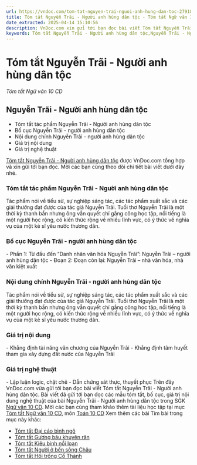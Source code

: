 ```yaml
---
url: https://vndoc.com/tom-tat-nguyen-trai-nguoi-anh-hung-dan-toc-279181
title: Tóm tắt Nguyễn Trãi - Người anh hùng dân tộc - Tóm tắt Ngữ văn 10 CD - VnDoc.com
date_extracted: 2025-04-14 15:10:56
description: VnDoc.com xin gửi tới bạn đọc bài viết Tóm tắt Nguyễn Trãi - Người anh hùng dân tộc. Mời bạn đọc cùng tham khảo chi tiết.
keywords: Tóm tắt Nguyễn Trãi - Người anh hùng dân tộc,Nguyễn Trãi - Người anh hùng dân tộc,tóm tắt ngữ văn 10 CD,tóm tắt tác phẩm nguyễn Trãi - Người anh hùng dân tộc,văn 10 CD
---
```


# Tóm tắt Nguyễn Trãi - Người anh hùng dân tộc
 _Tóm tắt Ngữ văn 10 CD_
## Nguyễn Trãi - Người anh hùng dân tộc
  * Tóm tắt tác phẩm Nguyễn Trãi - Người anh hùng dân tộc
  * Bố cục Nguyễn Trãi - người anh hùng dân tộc
  * Nội dung chính Nguyễn Trãi - người anh hùng dân tộc
  * Giá trị nội dung
  * Giá trị nghệ thuật

[Tóm tắt Nguyễn Trãi - Người anh hùng dân tộc](<https://vndoc.com/tom-tat-nguyen-trai-nguoi-anh-hung-dan-toc-279181>) được VnDoc.com tổng hợp và xin gửi tới bạn đọc. Mời các bạn cùng theo dõi chi tiết bài viết dưới đây nhé.
### Tóm tắt tác phẩm Nguyễn Trãi - Người anh hùng dân tộc
Tác phẩm nói về tiểu sử, sự nghiệp sáng tác, các tác phẩm xuất sắc và các giải thưởng đạt được của tác giả Nguyễn Trãi. Tuổi thơ Nguyễn Trãi là một thời kỳ thanh bần nhưng ông vẫn quyết chí gắng công học tập, nổi tiếng là một người học rộng, có kiến thức rộng về nhiều lĩnh vực, có ý thức về nghĩa vụ của một kẻ sĩ yêu nước thương dân.
### Bố cục Nguyễn Trãi - người anh hùng dân tộc
\- Phần 1: Từ đầu đến “Danh nhân văn hóa Nguyễn Trãi”: Nguyễn Trãi – người anh hùng dân tộc
\- Đoạn 2: Đoạn còn lại: Nguyễn Trãi – nhà văn hóa, nhà văn kiệt xuất
### Nội dung chính Nguyễn Trãi - người anh hùng dân tộc
Tác phẩm nói về tiểu sử, sự nghiệp sáng tác, các tác phẩm xuất sắc và các giải thưởng đạt được của tác giả Nguyễn Trãi. Tuổi thơ Nguyễn Trãi là một thời kỳ thanh bần nhưng ông vẫn quyết chí gắng công học tập, nổi tiếng là một người học rộng, có kiến thức rộng về nhiều lĩnh vực, có ý thức về nghĩa vụ của một kẻ sĩ yêu nước thương dân.
### Giá trị nội dung
\- Khẳng định tài năng văn chương của Nguyễn Trãi
\- Khẳng định tâm huyết tham gia xây dựng đất nước của Nguyễn Trãi
### Giá trị nghệ thuật
\- Lập luận logic, chặt chẽ
\- Dẫn chứng sát thực, thuyết phục
Trên đây VnDoc.com vừa gửi tới bạn đọc bài viết Tóm tắt Nguyễn Trãi - Người anh hùng dân tộc. Bài viết đã gửi tới bạn đọc các mẫu tóm tắt, bố cục, giá trị nội dung nghệ thuật của bài Nguyễn Trãi - Người anh hùng dân tộc trong SGK [Ngữ văn 10 CD](<https://vndoc.com/ngu-van-10-canh-dieu-tap2>). Mời các bạn cùng tham khảo thêm tài liệu học tập tại mục [Tóm tắt Ngữ văn 10 CD](<https://vndoc.com/tom-tat-ngu-van-10-cd>), môn [Toán 10 CD](<https://vndoc.com/toan-10-canh-dieu-tap2>)
Xem thêm các bài Tìm bài trong mục này khác:
  * [Tóm tắt Đại cáo bình ngô](</tom-tat-dai-cao-binh-ngo-279194>)
  * [Tóm tắt Gương báu khuyên răn](</tom-tat-guong-bau-khuyen-ran-279198>)
  * [Tóm tắt Kiêu binh nổi loạn](</tom-tat-kieu-binh-noi-loan-279201>)
  * [Tóm tắt Người ở bến sông Châu](</tom-tat-nguoi-o-ben-song-chau-279204>)
  * [Tóm tắt Hồi trống Cổ Thành](</tom-tat-hoi-trong-co-thanh-279275>)

